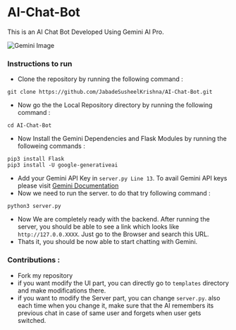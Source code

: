# AI-Chat-Bot
This is an AI Chat Bot Developed Using Gemini AI Pro.

![Gemini Image](https://www.google.com/imgres?q=gemini%20AI&imgurl=https%3A%2F%2Fstorage.googleapis.com%2Fgweb-uniblog-publish-prod%2Fimages%2FGemini_SS.width-1300.jpg&imgrefurl=https%3A%2F%2Fblog.google%2Ftechnology%2Fai%2Fgoogle-gemini-ai%2F&docid=2ETpvbsXr1oktM&tbnid=VMTTu47_-8HzQM&vet=12ahUKEwiZ2or2l6uGAxVKma8BHYejCQQQM3oECBwQAA..i&w=1300&h=731&hcb=2&ved=2ahUKEwiZ2or2l6uGAxVKma8BHYejCQQQM3oECBwQAA)

### Instructions to run
- Clone the repository by running the following command : 
```
git clone https://github.com/JabadeSusheelKrishna/AI-Chat-Bot.git
```
- Now go the the Local Repository directory by running the following command :
```
cd AI-Chat-Bot
```
- Now Install the Gemini Dependencies and Flask Modules by running the followeing commands :
```
pip3 install Flask
pip3 install -U google-generativeai
```
- Add your Gemini API Key in `server.py Line 13`. To avail Gemini API keys please visit [Gemini Documentation](https://ai.google.dev/gemini-api/docs/api-key?_gl=1*agejki*_up*MQ..&gclid=Cj0KCQjwu8uyBhC6ARIsAKwBGpQ0cdU2E1tZsmufWrn8Xk9cj-_qTFUeVVn5veLzmC9rQikXO8ghbGcaAmZNEALw_wcB)
- Now we need to run the server. to do that try following command : 
```
python3 server.py
```
- Now We are completely ready with the backend. After running the server, you should be able to see a link which looks like `http://127.0.0.XXXX`. Just go to the Browser and search this URL.
- Thats it, you should be now able to start chatting with Gemini.

### Contributions :
- Fork my repository
- if you want modify the UI part, you can directly go to `templates` directory and make modifications there.
- if you want to modify the Server part, you can change `server.py`. also each time when you change it, make sure that the AI remembers its previous chat in case of same user and forgets when user gets switched.